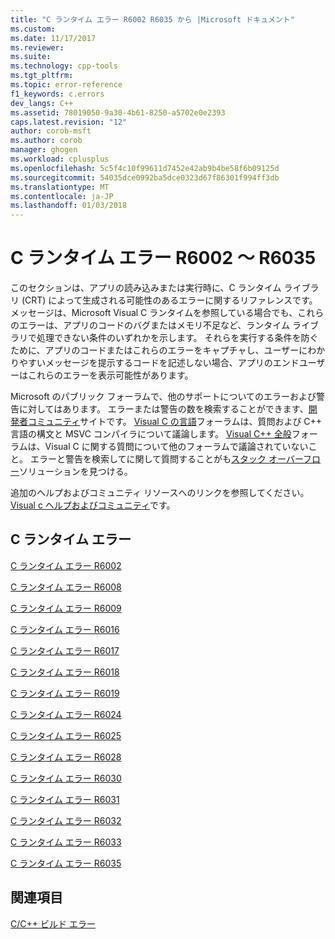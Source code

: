 ```yaml
---
title: "C ランタイム エラー R6002 R6035 から |Microsoft ドキュメント"
ms.custom: 
ms.date: 11/17/2017
ms.reviewer: 
ms.suite: 
ms.technology: cpp-tools
ms.tgt_pltfrm: 
ms.topic: error-reference
f1_keywords: c.errors
dev_langs: C++
ms.assetid: 78019050-9a30-4b61-8250-a5702e0e2393
caps.latest.revision: "12"
author: corob-msft
ms.author: corob
manager: ghogen
ms.workload: cplusplus
ms.openlocfilehash: 5c5f4c10f99611d7452e42ab9b4be58f6b09125d
ms.sourcegitcommit: 54035dce0992ba5dce0323d67f86301f994ff3db
ms.translationtype: MT
ms.contentlocale: ja-JP
ms.lasthandoff: 01/03/2018
---
```

# <a name="c-runtime-errors-r6002-through-r6035"></a>C ランタイム エラー R6002 ～ R6035

このセクションは、アプリの読み込みまたは実行時に、C ランタイム ライブラリ (CRT) によって生成される可能性のあるエラーに関するリファレンスです。 メッセージは、Microsoft Visual C ランタイムを参照している場合でも、これらのエラーは、アプリのコードのバグまたはメモリ不足など、ランタイム ライブラリで処理できない条件のいずれかを示します。 それらを実行する条件を防ぐために、アプリのコードまたはこれらのエラーをキャプチャし、ユーザーにわかりやすいメッセージを提示するコードを記述しない場合、アプリのエンドユーザーはこれらのエラーを表示可能性があります。

Microsoft のパブリック フォーラムで、他のサポートについてのエラーおよび警告に対してはあります。 エラーまたは警告の数を検索することができます、[開発者コミュニティ](https://go.microsoft.com/fwlink/p/?linkid=820594)サイトです。 [Visual C の言語](http://go.microsoft.com/fwlink/p/?linkid=158195)フォーラムは、質問および C++ 言語の構文と MSVC コンパイラについて議論します。 [Visual C++ 全般](http://go.microsoft.com/fwlink/p/?linkid=158194)フォーラムは、Visual C に関する質問について他のフォーラムで議論されていないこと。 エラーと警告を検索してに関して質問することがも[スタック オーバーフロー](http://stackoverflow.com/)ソリューションを見つける。

追加のヘルプおよびコミュニティ リソースへのリンクを参照してください。 [Visual c ヘルプおよびコミュニティ](../../visual-cpp-help-and-community.md)です。

## <a name="c-runtime-errors"></a>C ランタイム エラー

[C ランタイム エラー R6002](../../error-messages/tool-errors/c-runtime-error-r6002.md)

[C ランタイム エラー R6008](../../error-messages/tool-errors/c-runtime-error-r6008.md)

[C ランタイム エラー R6009](../../error-messages/tool-errors/c-runtime-error-r6009.md)

[C ランタイム エラー R6016](../../error-messages/tool-errors/c-runtime-error-r6016.md)

[C ランタイム エラー R6017](../../error-messages/tool-errors/c-runtime-error-r6017.md)

[C ランタイム エラー R6018](../../error-messages/tool-errors/c-runtime-error-r6018.md)

[C ランタイム エラー R6019](../../error-messages/tool-errors/c-runtime-error-r6019.md)

[C ランタイム エラー R6024](../../error-messages/tool-errors/c-runtime-error-r6024.md)

[C ランタイム エラー R6025](../../error-messages/tool-errors/c-runtime-error-r6025.md)

[C ランタイム エラー R6028](../../error-messages/tool-errors/c-runtime-error-r6028.md)

[C ランタイム エラー R6030](../../error-messages/tool-errors/c-runtime-error-r6030.md)

[C ランタイム エラー R6031](../../error-messages/tool-errors/c-runtime-error-r6031.md)

[C ランタイム エラー R6032](../../error-messages/tool-errors/c-runtime-error-r6032.md)

[C ランタイム エラー R6033](../../error-messages/tool-errors/c-runtime-error-r6033.md)

[C ランタイム エラー R6035](../../error-messages/tool-errors/c-runtime-error-r6035.md)

## <a name="see-also"></a>関連項目

[C/C++ ビルド エラー](../../error-messages/compiler-errors-1/c-cpp-build-errors.md)  